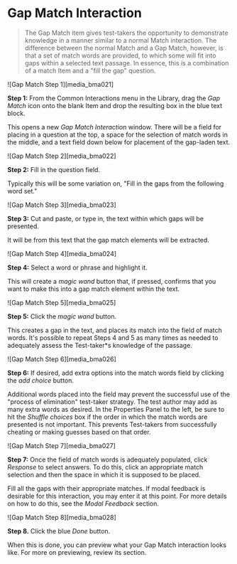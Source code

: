 # Gap Match Interaction

>The Gap Match item gives test-takers the opportunity to demonstrate knowledge in a manner similar to a normal Match interaction. The difference between the normal Match and a Gap Match, however, is that a set of match words are provided, to which some will fit into gaps within a selected text passage. In essence, this is a combination of a match Item and a "fill the gap" question. 

![Gap Match Step 1][media_bma021]

**Step 1:** From the Common Interactions menu in the Library, drag the *Gap Match* icon onto the blank Item and drop the resulting box in the blue text block.

This opens a new *Gap Match Interaction* window. There will be a field for placing in a question at the top, a space for the selection of match words in the middle, and a text field down below for placement of the gap-laden text.

![Gap Match Step 2][media_bma022]

**Step 2:** Fill in the question field. 

Typically this will be some variation on, "Fill in the gaps from the following word set."

![Gap Match Step 3][media_bma023]

**Step 3:** Cut and paste, or type in, the text within which gaps will be presented. 

It will be from this text that the gap match elements will be extracted.

![Gap Match Step 4][media_bma024]

**Step 4:** Select a word or phrase and highlight it.

This will create a *magic wand* button that, if pressed, confirms that you want to make this into a gap match element within the text.

![Gap Match Step 5][media_bma025]

**Step 5:** Click the *magic wand* button.

This creates a gap in the text, and places its match into the field of match words. It's possible to repeat Steps 4 and 5 as many times as needed to adequately assess the Test-taker*s knowledge of the passage.

![Gap Match Step 6][media_bma026]

**Step 6:** If desired, add extra options into the match words field by clicking the *add choice* button.

Additional words placed into the field may prevent the successful use of the "process of elimination" test-taker strategy. The test author may add as many extra words as desired. In the Properties Panel to the left, be sure to hit the *Shuffle choices* box if the order in which the match words are presented is not important. This prevents Test-takers from successfully cheating or making guesses based on that order.

![Gap Match Step 7][media_bma027]

**Step 7:** Once the field of match words is adequately populated, click *Response* to select answers. To do this, click an appropriate match selection and then the space in which it is supposed to be placed.

Fill all the gaps with their appropriate matches. If modal feedback is desirable for this interaction, you may enter it at this point. For more details on how to do this, see the *Modal Feedback* section.

![Gap Match Step 8][media_bma028]

**Step 8.** Click the blue *Done* button.

When this is done, you can preview what your Gap Match interaction looks like. For more on previewing, review its section.
